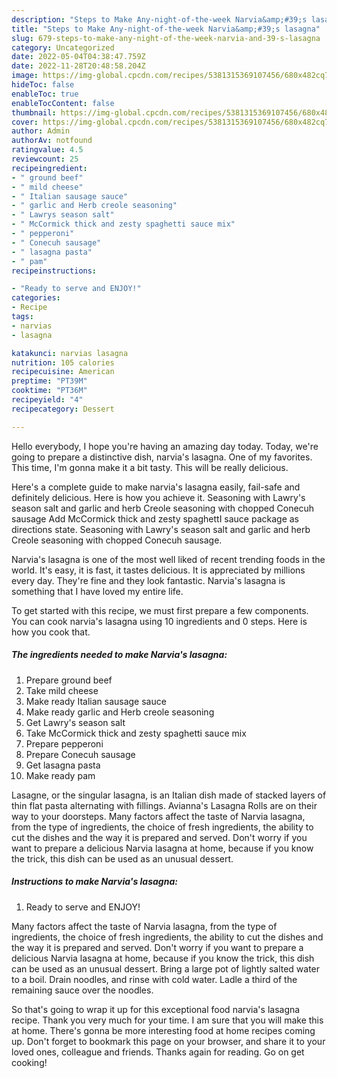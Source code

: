 ```yaml
---
description: "Steps to Make Any-night-of-the-week Narvia&amp;#39;s lasagna"
title: "Steps to Make Any-night-of-the-week Narvia&amp;#39;s lasagna"
slug: 679-steps-to-make-any-night-of-the-week-narvia-and-39-s-lasagna
category: Uncategorized
date: 2022-05-04T04:38:47.759Z
date: 2022-11-28T20:48:58.204Z
image: https://img-global.cpcdn.com/recipes/5381315369107456/680x482cq70/narvias-lasagna-recipe-main-photo.jpg
hideToc: false
enableToc: true
enableTocContent: false
thumbnail: https://img-global.cpcdn.com/recipes/5381315369107456/680x482cq70/narvias-lasagna-recipe-main-photo.jpg
cover: https://img-global.cpcdn.com/recipes/5381315369107456/680x482cq70/narvias-lasagna-recipe-main-photo.jpg
author: Admin
authorAv: notfound
ratingvalue: 4.5
reviewcount: 25
recipeingredient:
- " ground beef"
- " mild cheese"
- " Italian sausage sauce"
- " garlic and Herb creole seasoning"
- " Lawrys season salt"
- " McCormick thick and zesty spaghetti sauce mix"
- " pepperoni"
- " Conecuh sausage"
- " lasagna pasta"
- " pam"
recipeinstructions:

- "Ready to serve and ENJOY!"
categories:
- Recipe
tags:
- narvias
- lasagna

katakunci: narvias lasagna 
nutrition: 105 calories
recipecuisine: American
preptime: "PT39M"
cooktime: "PT36M"
recipeyield: "4"
recipecategory: Dessert

---
```



Hello everybody, I hope you're having an amazing day today. Today, we're going to prepare a distinctive dish, narvia&#39;s lasagna. One of my favorites. This time, I'm gonna make it a bit tasty. This will be really delicious.

Here&#39;s a complete guide to make narvia&#39;s lasagna easily, fail-safe and definitely delicious. Here is how you achieve it. Seasoning with Lawry&#39;s season salt and garlic and herb Creole seasoning with chopped Conecuh sausage Add McCormick thick and zesty spaghettI sauce package as directions state. Seasoning with Lawry&#39;s season salt and garlic and herb Creole seasoning with chopped Conecuh sausage.

Narvia&#39;s lasagna is one of the most well liked of recent trending foods in the world. It's easy, it is fast, it tastes delicious. It is appreciated by millions every day. They're fine and they look fantastic. Narvia&#39;s lasagna is something that I have loved my entire life.


To get started with this recipe, we must first prepare a few components. You can cook narvia&#39;s lasagna using 10 ingredients and 0 steps. Here is how you cook that.

<!--inarticleads1-->

##### The ingredients needed to make Narvia&#39;s lasagna:

1. Prepare  ground beef
1. Take  mild cheese
1. Make ready  Italian sausage sauce
1. Make ready  garlic and Herb creole seasoning
1. Get  Lawry&#39;s season salt
1. Take  McCormick thick and zesty spaghetti sauce mix
1. Prepare  pepperoni
1. Prepare  Conecuh sausage
1. Get  lasagna pasta
1. Make ready  pam


Lasagne, or the singular lasagna, is an Italian dish made of stacked layers of thin flat pasta alternating with fillings. Avianna&#39;s Lasagna Rolls are on their way to your doorsteps. Many factors affect the taste of Narvia lasagna, from the type of ingredients, the choice of fresh ingredients, the ability to cut the dishes and the way it is prepared and served. Don&#39;t worry if you want to prepare a delicious Narvia lasagna at home, because if you know the trick, this dish can be used as an unusual dessert. 

<!--inarticleads2-->

##### Instructions to make Narvia&#39;s lasagna:


1. Ready to serve and ENJOY!

Many factors affect the taste of Narvia lasagna, from the type of ingredients, the choice of fresh ingredients, the ability to cut the dishes and the way it is prepared and served. Don&#39;t worry if you want to prepare a delicious Narvia lasagna at home, because if you know the trick, this dish can be used as an unusual dessert. Bring a large pot of lightly salted water to a boil. Drain noodles, and rinse with cold water. Ladle a third of the remaining sauce over the noodles. 

So that's going to wrap it up for this exceptional food narvia&#39;s lasagna recipe. Thank you very much for your time. I am sure that you will make this at home. There's gonna be more interesting food at home recipes coming up. Don't forget to bookmark this page on your browser, and share it to your loved ones, colleague and friends. Thanks again for reading. Go on get cooking!
